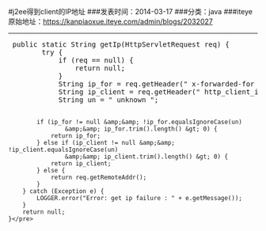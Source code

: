 #j2ee得到client的IP地址
###发表时间：2014-03-17
###分类：java
###iteye原始地址：<a href="https://kanpiaoxue.iteye.com/admin/blogs/2032027" target="_blank">https://kanpiaoxue.iteye.com/admin/blogs/2032027</a>

---

<div class="iteye-blog-content-contain" style="font-size: 14px;"> 
 <pre name="code" class="java">	public static String getIp(HttpServletRequest req) {
		try {
			if (req == null) {
				return null;
			}
			String ip_for = req.getHeader(" x-forwarded-for ");
			String ip_client = req.getHeader(" http_client_ip ");
			String un = " unknown ";

			if (ip_for != null &amp;&amp; !ip_for.equalsIgnoreCase(un)
					&amp;&amp; ip_for.trim().length() &gt; 0) {
				return ip_for;
			} else if (ip_client != null &amp;&amp; !ip_client.equalsIgnoreCase(un)
					&amp;&amp; ip_client.trim().length() &gt; 0) {
				return ip_client;
			} else {
				return req.getRemoteAddr();
			}
		} catch (Exception e) {
			LOGGER.error("Error: get ip failure : " + e.getMessage());
		}
		return null;
	}</pre> 
 <p>&nbsp;</p> 
</div>